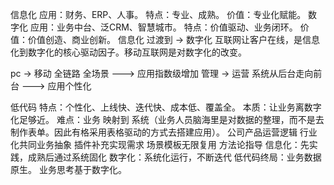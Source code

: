 信息化
    应用：财务、ERP、人事。
    特点：专业、成熟。
    价值：专业化赋能。
数字化
    应用：业务中台、泛CRM、智慧城市。
    特点：价值驱动、业务闭环。
    价值：价值创造、商业创新。
信息化 过渡到 -> 数字化
互联网让客户在线，是信息化到数字化的核心驱动因子。移动互联网是对数字化的改变。

pc -> 移动
    全链路 全场景 ---> 应用指数级增加
管理 -> 运营
    系统从后台走向前台 ---> 应用个性化

低代码 
    特点：个性化、上线快、迭代快、成本低、覆盖全。
    本质：让业务离数字化足够近。
    难点：业务 映射到 系统（业务人员脑海里是对数据的整理，而不是去制作表单。因此有格采用表格驱动的方式去搭建应用）。
公司产品运营逻辑
    行业化共同业务抽象
    插件补充实现需求
    场景模板无限复用
    方法论指导
信息化：先实践，成熟后通过系统固化
数字化：系统化运行，不断迭代
低代码终局：业务数据原生。
业务思考基于数字化。